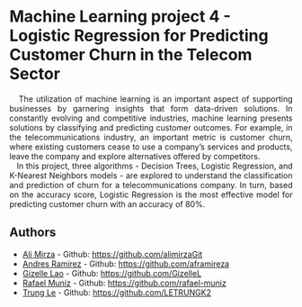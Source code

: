 # Machine Learning project 4 - Logistic Regression for Predicting Customer Churn in the Telecom Sector

<div align="justify">&nbsp;&nbsp;&nbsp;The utilization of machine learning is an important aspect of supporting businesses by garnering insights that form data-driven solutions. In constantly evolving and competitive industries, machine learning presents solutions by classifying and predicting customer outcomes. For example, in the telecommunications industry, an important metric is customer churn, where existing customers cease to use a company’s services and products, leave the company and explore alternatives offered by competitors. <br>
&nbsp;&nbsp;&nbsp;In this project, three algorithms - Decision Trees, Logistic Regression, and K-Nearest Neighbors models - are explored to understand the classification and prediction of churn for a telecommunications company. In turn, based on the accuracy score, Logistic Regression is the most effective model for predicting customer churn with an accuracy of 80%.</div>

## Authors

- [Ali Mirza](https://www.linkedin.com/in/m-ali-mirza) - Github: https://github.com/alimirzaGit
- [Andres Ramirez](https://www.linkedin.com/in/andr%C3%A9s-ram%C3%ADrez) - Github: https://github.com/aframireza
- [Gizelle Lao](https://www.linkedin.com/in/gizellelao) - Github: https://github.com/GizelleL
- [Rafael Muniz](https://www.linkedin.com/in/rafaelfma) - Github: https://github.com/rafael-muniz
- [Trung Le](https://www.linkedin.com/in/trung-le-analyst) - Github: https://github.com/LETRUNGK2
